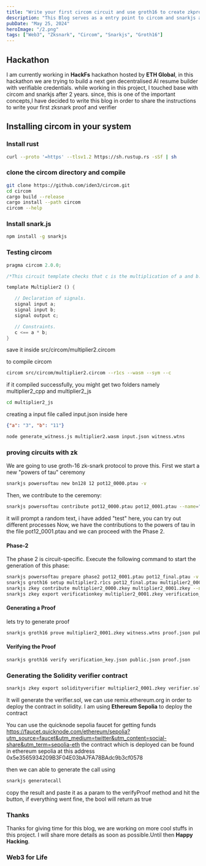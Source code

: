 ```yaml
---
title: "Write your first circom circuit and use groth16 to create zkproofs and verify it"
description: "This Blog serves as a entry point to circom and snarkjs and how it can be utilized in order to create zk circuits and create proofs and verify them"
pubDate: "May 25, 2024"
heroImage: "/2.png"
tags: ["Web3", "Zksnark", "Circom", "Snarkjs", "Groth16"]
---
```

## Hackathon
I am currently working in **HackFs** hackathon hosted by **ETH Global**, in this hackathon we are trying to build a next gen decentralised AI resume builder with verifiable credentials. while working in this project, I touched base with circom and snarkjs after 2 years. since, this is one of the important concepts,I have decided to write this blog in order to share the instructions to write your first zksnark proof and verifier 
## Installing circom in your system
### Install rust
```bash
curl --proto '=https' --tlsv1.2 https://sh.rustup.rs -sSf | sh
```
### clone the circom directory and compile
```bash
git clone https://github.com/iden3/circom.git
cd circom
cargo build --release
cargo install --path circom
circom --help
```
### Install snark.js
```bash
npm install -g snarkjs
```

### Testing circom 
```rust
pragma circom 2.0.0;

/*This circuit template checks that c is the multiplication of a and b.*/  

template Multiplier2 () {  

   // Declaration of signals.  
   signal input a;  
   signal input b;  
   signal output c;  

   // Constraints.  
   c <== a * b;  
}
```
save it inside src/circom/multiplier2.circom

to compile circom
```bash
circom src/circom/multiplier2.circom --r1cs --wasm --sym --c
```
if it compiled successfully, you might get two folders namely multiplier2_cpp and multiplier2_js
```bash
cd multiplier2_js
```
creating a input file called input.json inside here
```json
{"a": "3", "b": "11"}
```

```bash
node generate_witness.js multiplier2.wasm input.json witness.wtns
```
### proving circuits with zk
We are going to use groth-16 zk-snark protocol to prove this.
First we start a new "powers of tau" ceremony
```bash
snarkjs powersoftau new bn128 12 pot12_0000.ptau -v
```
Then, we contribute to the ceremony:
```bash
snarkjs powersoftau contribute pot12_0000.ptau pot12_0001.ptau --name="First contribution" -v
```
it will prompt a random text, i have added "test" here, you can try out different processes
Now, we have the contributions to the powers of tau in the file pot12_0001.ptau and we can proceed with the Phase 2.

#### Phase-2
The phase 2 is circuit-specific. Execute the following command to start the generation of this phase:

```bash
snarkjs powersoftau prepare phase2 pot12_0001.ptau pot12_final.ptau -v
snarkjs groth16 setup multiplier2.r1cs pot12_final.ptau multiplier2_0000.zkey
snarkjs zkey contribute multiplier2_0000.zkey multiplier2_0001.zkey --name="1st Contributor Name" -v
snarkjs zkey export verificationkey multiplier2_0001.zkey verification_key.json
```
#### Generating a Proof
lets try to generate proof
```bash
snarkjs groth16 prove multiplier2_0001.zkey witness.wtns proof.json public.json
```
#### Verifying the Proof
```bash
snarkjs groth16 verify verification_key.json public.json proof.json
```
### Generating the Solidity verifier contract
```bash
snarkjs zkey export solidityverifier multiplier2_0001.zkey verifier.sol
```
It will generate the verifier.sol, we can use remix.ethereum.org in order to deploy the contract in solidity. I am using **Ethereum Sepolia** to deploy the contract

You can use the quicknode sepolia faucet for getting funds
https://faucet.quicknode.com/ethereum/sepolia?utm_source=faucet&utm_medium=twitter&utm_content=social-share&utm_term=sepolia-eth
the contract which is deployed can be found in ethereum sepolia at this address
0x5e3565934209B3F04E03bA7FA78BAdc9b3cf0578

then we can able to generate the call using 
```bash
snarkjs generatecall
```
copy the result and paste it as a param to the verifyProof method and hit the button,
if everything went fine, the bool will return as true

### Thanks
Thanks for giving time for this blog, we are working on more cool stuffs in this project. 
I will share more details as soon as possible.Until then **Happy Hacking**.  

### Web3 for Life